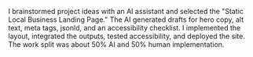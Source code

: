 I brainstormed project ideas with an AI assistant and selected the "Static Local Business Landing Page." The AI generated drafts for hero copy, alt text, meta tags, jsonld, and an accessibility checklist. I implemented the layout, integrated the outputs, tested accessibility, and deployed the site. The work split was about 50% AI and 50% human implementation.
